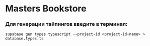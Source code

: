 # Masters Bookstore

### Для генерации тайпингов введите в терминал:

`supabase gen types typescript --project-id <project-id-name> > database.types.ts`
